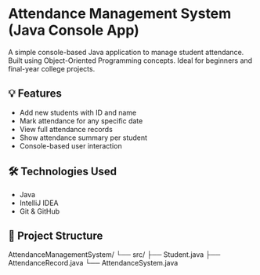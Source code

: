 # Attendance Management System (Java Console App)

A simple console-based Java application to manage student attendance. Built using Object-Oriented Programming concepts. Ideal for beginners and final-year college projects.

## 💡 Features

- Add new students with ID and name
- Mark attendance for any specific date
- View full attendance records
- Show attendance summary per student
- Console-based user interaction

## 🛠 Technologies Used

- Java
- IntelliJ IDEA
- Git & GitHub

## 📂 Project Structure

AttendanceManagementSystem/
└── src/
├── Student.java
├── AttendanceRecord.java
└── AttendanceSystem.java

